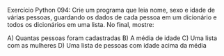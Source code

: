 Exercício Python 094: Crie um programa que leia nome, sexo e idade de várias pessoas, guardando os dados de cada pessoa em um dicionário e todos os dicionários em uma lista. No final, mostre: 

A) Quantas pessoas foram cadastradas 
B) A média de idade 
C) Uma lista com as mulheres 
D) Uma lista de pessoas com idade acima da média